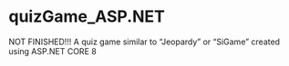 # quizGame_ASP.NET
NOT FINISHED!!! A quiz game similar to “Jeopardy” or “SiGame” created using ASP.NET CORE 8
